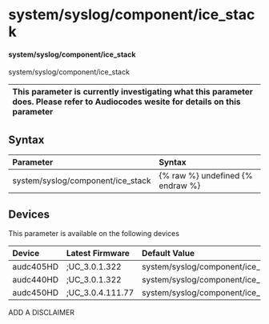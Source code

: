 ﻿---
description: system/syslog/component/ice_stack
search: false
---

# system/syslog/component/ice_stack

#### system/syslog/component/ice_stack

system/syslog/component/ice_stack


| This parameter is currently investigating what this parameter does. Please refer to Audiocodes wesite for details on this parameter | 
| :--- |

## Syntax
| Parameter | Syntax |
| :--- | :--- |
|system/syslog/component/ice_stack | {% raw %} undefined {% endraw %}|

## Devices
This parameter is available on the following devices

| Device | Latest Firmware | Default Value |
|:---|:---|:---|
| audc405HD | ;UC_3.0.1.322 | system/syslog/component/ice_stack=NONE 
| audc440HD | ;UC_3.0.1.322 | system/syslog/component/ice_stack=NONE 
| audc450HD | ;UC_3.0.4.111.77 | system/syslog/component/ice_stack=NONE 

ADD A DISCLAIMER
